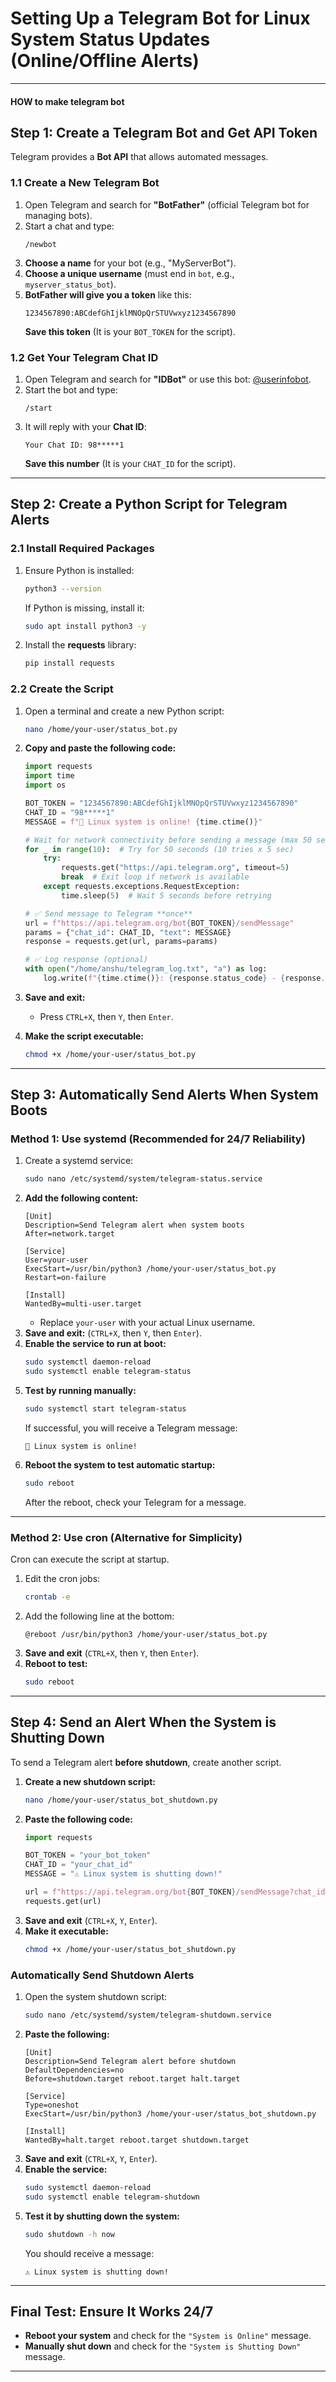  
# **Setting Up a Telegram Bot for Linux System Status Updates (Online/Offline Alerts)**  

---

#### HOW to make telegram bot

## **Step 1: Create a Telegram Bot and Get API Token**  
Telegram provides a **Bot API** that allows automated messages.  

### **1.1 Create a New Telegram Bot**  
1. Open Telegram and search for **"BotFather"** (official Telegram bot for managing bots).  
2. Start a chat and type:  
   ```
   /newbot
   ```
3. **Choose a name** for your bot (e.g., "MyServerBot").  
4. **Choose a unique username** (must end in `bot`, e.g., `myserver_status_bot`).  
5. **BotFather will give you a token** like this:  
   ```
   1234567890:ABCdefGhIjklMNOpQrSTUVwxyz1234567890
   ```
   **Save this token** (It is your `BOT_TOKEN` for the script).  

### **1.2 Get Your Telegram Chat ID**  
1. Open Telegram and search for **"IDBot"** or use this bot: [@userinfobot](https://t.me/useridinfobot).  
2. Start the bot and type:  
   ```
   /start
   ```
3. It will reply with your **Chat ID**:  
   ```
   Your Chat ID: 98*****1
   ```
   **Save this number** (It is your `CHAT_ID` for the script).  

---

## **Step 2: Create a Python Script for Telegram Alerts**  

### **2.1 Install Required Packages**  
1. Ensure Python is installed:  
   ```bash
   python3 --version
   ```
   If Python is missing, install it:  
   ```bash
   sudo apt install python3 -y
   ```
2. Install the **requests** library:  
   ```bash
   pip install requests
   ```

### **2.2 Create the Script**  
1. Open a terminal and create a new Python script:  
   ```bash
   nano /home/your-user/status_bot.py
   ```
2. **Copy and paste the following code:**  
   ```python
   import requests
   import time
   import os
   
   BOT_TOKEN = "1234567890:ABCdefGhIjklMNOpQrSTUVwxyz1234567890"
   CHAT_ID = "98*****1"
   MESSAGE = f"🔔 Linux system is online! {time.ctime()}"
   
   # Wait for network connectivity before sending a message (max 50 seconds)
   for _ in range(10):  # Try for 50 seconds (10 tries x 5 sec)
       try:
           requests.get("https://api.telegram.org", timeout=5)
           break  # Exit loop if network is available
       except requests.exceptions.RequestException:
           time.sleep(5)  # Wait 5 seconds before retrying
   
   # ✅ Send message to Telegram **once**
   url = f"https://api.telegram.org/bot{BOT_TOKEN}/sendMessage"
   params = {"chat_id": CHAT_ID, "text": MESSAGE}
   response = requests.get(url, params=params)
   
   # ✅ Log response (optional)
   with open("/home/anshu/telegram_log.txt", "a") as log:
       log.write(f"{time.ctime()}: {response.status_code} - {response.text}\n")       
   ```
3. **Save and exit:**  
   - Press `CTRL+X`, then `Y`, then `Enter`.

4. **Make the script executable:**  
   ```bash
   chmod +x /home/your-user/status_bot.py
   ```

---

## **Step 3: Automatically Send Alerts When System Boots**  

### **Method 1: Use systemd (Recommended for 24/7 Reliability)**  
1. Create a systemd service:  
   ```bash
   sudo nano /etc/systemd/system/telegram-status.service
   ```
2. **Add the following content:**
   ```
   [Unit]
   Description=Send Telegram alert when system boots
   After=network.target

   [Service]
   User=your-user
   ExecStart=/usr/bin/python3 /home/your-user/status_bot.py
   Restart=on-failure

   [Install]
   WantedBy=multi-user.target
   ```
   - Replace `your-user` with your actual Linux username.  
3. **Save and exit:** (`CTRL+X`, then `Y`, then `Enter`).  
4. **Enable the service to run at boot:**  
   ```bash
   sudo systemctl daemon-reload
   sudo systemctl enable telegram-status
   ```
5. **Test by running manually:**  
   ```bash
   sudo systemctl start telegram-status
   ```
   If successful, you will receive a Telegram message:  
   ```
   🔔 Linux system is online!
   ```
6. **Reboot the system to test automatic startup:**  
   ```bash
   sudo reboot
   ```
   After the reboot, check your Telegram for a message.

---

### **Method 2: Use cron (Alternative for Simplicity)**  
Cron can execute the script at startup.  

1. Edit the cron jobs:  
   ```bash
   crontab -e
   ```
2. Add the following line at the bottom:  
   ```
   @reboot /usr/bin/python3 /home/your-user/status_bot.py
   ```
3. **Save and exit** (`CTRL+X`, then `Y`, then `Enter`).  
4. **Reboot to test:**  
   ```bash
   sudo reboot
   ```

---

## **Step 4: Send an Alert When the System is Shutting Down**  
To send a Telegram alert **before shutdown**, create another script.  

1. **Create a new shutdown script:**  
   ```bash
   nano /home/your-user/status_bot_shutdown.py
   ```
2. **Paste the following code:**  
   ```python
   import requests

   BOT_TOKEN = "your_bot_token"
   CHAT_ID = "your_chat_id"
   MESSAGE = "⚠️ Linux system is shutting down!"

   url = f"https://api.telegram.org/bot{BOT_TOKEN}/sendMessage?chat_id={CHAT_ID}&text={MESSAGE}"
   requests.get(url)
   ```
3. **Save and exit** (`CTRL+X`, `Y`, `Enter`).  
4. **Make it executable:**  
   ```bash
   chmod +x /home/your-user/status_bot_shutdown.py
   ```

### **Automatically Send Shutdown Alerts**
1. Open the system shutdown script:  
   ```bash
   sudo nano /etc/systemd/system/telegram-shutdown.service
   ```
2. **Paste the following:**
   ```
   [Unit]
   Description=Send Telegram alert before shutdown
   DefaultDependencies=no
   Before=shutdown.target reboot.target halt.target

   [Service]
   Type=oneshot
   ExecStart=/usr/bin/python3 /home/your-user/status_bot_shutdown.py

   [Install]
   WantedBy=halt.target reboot.target shutdown.target
   ```
3. **Save and exit** (`CTRL+X`, `Y`, `Enter`).  
4. **Enable the service:**  
   ```bash
   sudo systemctl daemon-reload
   sudo systemctl enable telegram-shutdown
   ```
5. **Test it by shutting down the system:**  
   ```bash
   sudo shutdown -h now
   ```
   You should receive a message:  
   ```
   ⚠️ Linux system is shutting down!
   ```

---

## **Final Test: Ensure It Works 24/7**
- **Reboot your system** and check for the `"System is Online"` message.  
- **Manually shut down** and check for the `"System is Shutting Down"` message.  

---

